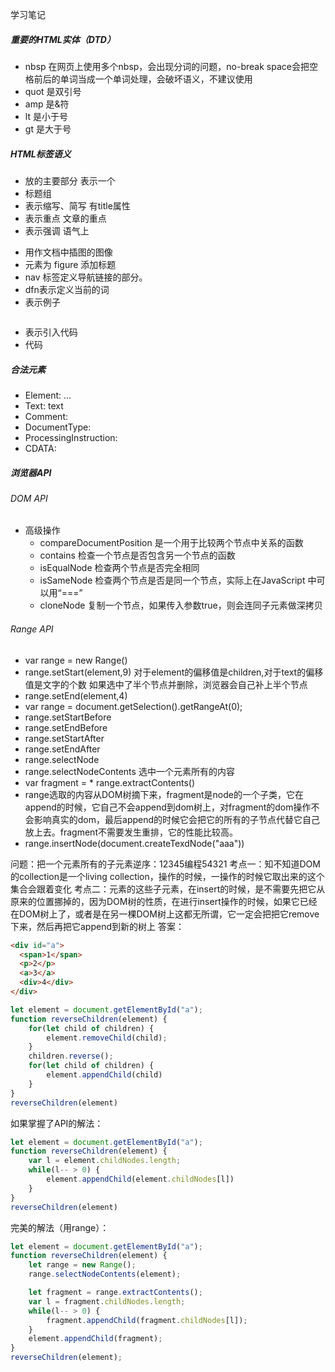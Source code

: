 学习笔记

##### 重要的HTML实体（DTD）
* nbsp 在网页上使用多个nbsp，会出现分词的问题，no-break space会把空格前后的单词当成一个单词处理，会破坏语义，不建议使用
* quot 是双引号
* amp 是&符
* lt 是小于号
* gt 是大于号

##### HTML标签语义
* <main></mian> 放的主要部分 表示一个
* <hgroup></hgroup> 标题组
* <abbr></abbr> 表示缩写、简写 有title属性
* <strong></strong> 表示重点 文章的重点
* <em></em> 表示强调 语气上
* <figure></figure> 用作文档中插图的图像
* <figcaption></figcaption> 元素为 figure 添加标题
* <nav></nav> nav 标签定义导航链接的部分。
* <dfn></dfn> dfn表示定义当前的词
* <samp></samp> 表示例子
* <pre></pre> 表示引入代码
* <code></code> 代码

##### 合法元素
* Element: <tagname>...</tagname>
* Text: text
* Comment: <!-- comments -->
* DocumentType: <!Doctype html>
* ProcessingInstruction: <?a 1?>
* CDATA:<![CDATA[ ]]>

##### 浏览器API
###### DOM API
* 高级操作
    * compareDocumentPosition 是一个用于比较两个节点中关系的函数
    * contains 检查一个节点是否包含另一个节点的函数
    * isEqualNode 检查两个节点是否完全相同
    * isSameNode 检查两个节点是否是同一个节点，实际上在JavaScript 中可以用“===”
    * cloneNode 复制一个节点，如果传入参数true，则会连同子元素做深拷贝
###### Range API
* var range = new Range()
* range.setStart(element,9) 对于element的偏移值是children,对于text的偏移值是文字的个数 如果选中了半个节点并删除，浏览器会自己补上半个节点
* range.setEnd(element,4)
* var range = document.getSelection().getRangeAt(0);
* range.setStartBefore
* range.setEndBefore
* range.setStartAfter
* range.setEndAfter
* range.selectNode
* range.selectNodeContents 选中一个元素所有的内容
* var fragment = * range.extractContents()
* range选取的内容从DOM树摘下来，fragment是node的一个子类，它在append的时候，它自己不会append到dom树上，对fragment的dom操作不会影响真实的dom，最后append的时候它会把它的所有的子节点代替它自己放上去。fragment不需要发生重排，它的性能比较高。
* range.insertNode(document.createTexdNode("aaa"))

问题：把一个元素所有的子元素逆序：12345编程54321
考点一：知不知道DOM的collection是一个living collection，操作的时候，一操作的时候它取出来的这个集合会跟着变化
考点二：元素的这些子元素，在insert的时候，是不需要先把它从原来的位置挪掉的，因为DOM树的性质，在进行insert操作的时候，如果它已经在DOM树上了，或者是在另一棵DOM树上这都无所谓，它一定会把把它remove下来，然后再把它append到新的树上
答案：
```html
<div id="a">
  <span>1</span>
  <p>2</p>
  <a>3</a>
  <div>4</div>
</div>
``` 
```javascript
let element = document.getElementById("a");
function reverseChildren(element) {
    for(let child of children) {
        element.removeChild(child);
    }
    children.reverse();
    for(let child of children) {
        element.appendChild(child)
    }
}
reverseChildren(element)  
```
如果掌握了API的解法：
```javascript
let element = document.getElementById("a");
function reverseChildren(element) {
    var l = element.childNodes.length;
    while(l-- > 0) {
        element.appendChild(element.childNodes[l])
    }
}
reverseChildren(element)
```
完美的解法（用range）：
```javascript
let element = document.getElementById("a");
function reverseChildren(element) {
    let range = new Range();
    range.selectNodeContents(element);

    let fragment = range.extractContents();
    var l = fragment.childNodes.length;
    while(l-- > 0) {
        fragment.appendChild(fragment.childNodes[l]);
    }
    element.appendChild(fragment);
}
reverseChildren(element);
```